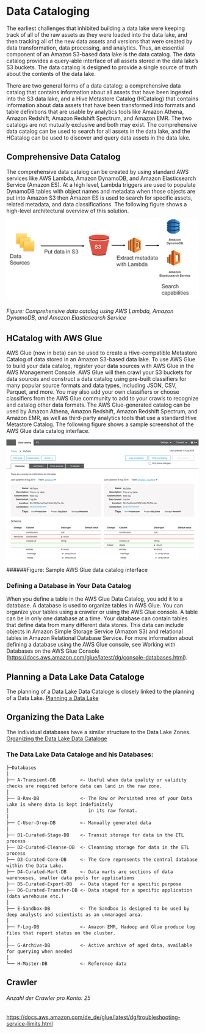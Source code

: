 # Data Cataloging
The earliest challenges that inhibited building a data lake were keeping track of all of the raw assets as they were loaded into the data lake, and then tracking all of the new data assets and versions that were created by data transformation, data processing, and analytics. Thus, an essential component of an Amazon S3-based data lake is the data catalog. The data catalog provides a query-able interface of all assets stored in the data lake’s S3 buckets. The data catalog is designed to provide a single source of truth about the contents of the data lake.

There are two general forms of a data catalog: a comprehensive data catalog that contains information about all assets that have been ingested into the S3 data lake, and a Hive Metastore Catalog (HCatalog) that contains information about data assets that have been transformed into formats and table definitions that are usable by analytics tools like Amazon Athena, Amazon Redshift, Amazon Redshift Spectrum, and Amazon EMR. The two catalogs are not mutually exclusive and both may exist. The comprehensive data catalog can be used to search for all assets in the data lake, and the HCatalog can be used to discover and query data assets in the data lake.

## Comprehensive Data Catalog
The comprehensive data catalog can be created by using standard AWS services like AWS Lambda, Amazon DynamoDB, and Amazon Elasticsearch Service (Amazon ES). At a high level, Lambda triggers are used to populate DynamoDB tables with object names and metadata when those objects are put into Amazon S3 then Amazon ES is used to search for specific assets, related metadata, and data classifications. The following figure shows a high-level architectural overview of this solution.

![Comprehensive-Data-Catalog](https://github.com/ssemmler/aws-data-lake-with-airflow/blob/master/docs/img/Comprehensive-Data-Catalog.png "Comprehensive-Data-Catalog")

###### Figure: Comprehensive data catalog using AWS Lambda, Amazon DynamoDB, and Amazon Elasticsearch Service

## HCatalog with AWS Glue
AWS Glue (now in beta) can be used to create a Hive-compatible Metastore Catalog of data stored in an Amazon S3-based data lake. To use AWS Glue to build your data catalog, register your data sources with AWS Glue in the AWS Management Console. AWS Glue will then crawl your S3 buckets for data sources and construct a data catalog using pre-built classifiers for many popular source formats and data types, including JSON, CSV, Parquet, and more. You may also add your own classifiers or choose classifiers from the AWS Glue community to add to your crawls to recognize and catalog other data formats. The AWS Glue-generated catalog can be used by Amazon Athena, Amazon Redshift, Amazon Redshift Spectrum, and Amazon EMR, as well as third-party analytics tools that use a standard Hive Metastore Catalog. The following figure shows a sample screenshot of the AWS Glue data catalog interface.

![HCatalog with AWS Glue](https://github.com/ssemmler/aws-data-lake-with-airflow/blob/master/docs/img/HCatalog-with-AWS-Glue.png "HCatalog with AWS Glue")

######Figure: Sample AWS Glue data catalog interface

### Defining a Database in Your Data Catalog
When you define a table in the AWS Glue Data Catalog, you add it to a database. A database is used to organize tables in AWS Glue. You can organize your tables using a crawler or using the AWS Glue console. A table can be in only one database at a time.
Your database can contain tables that define data from many different data stores. This data can include objects in Amazon Simple Storage Service (Amazon S3) and relational tables in Amazon Relational Database Service.
For more information about defining a database using the AWS Glue console, see Working with Databases on the AWS Glue Console (https://docs.aws.amazon.com/glue/latest/dg/console-databases.html).

## Planning a Data Lake Data Cataloge
The planning of a Data Lake Data Cataloge is closely linked to the planning of a Data Lake.
[Planning a Data Lake](https://github.com/ssemmler/aws-data-lake-with-airflow/blob/master/s3/data-lake-zones/README.md#planning-a-data-lake)

## Organizing the Data Lake
The individual databases have a similar structure to the Data Lake Zones.
[Organizing the Data Lake Data Cataloge](https://github.com/ssemmler/aws-data-lake-with-airflow/blob/master/s3/data-lake-zones/README.md#organizing-the-data-lake)

### The Data Lake Data Cataloge and his Databases:
```
├─Databases
│
├── A-Transient-DB         <- Useful when data quality or validity checks are required before data can land in the raw zone.
│
├── B-Raw-DB               <- The Raw or Persisted area of your Data Lake is where data is kept indefinitely
│                             in its raw format.
│   
├── C-User-Drop-DB         <- Manually generated data
│   
├── D1-Curated-Stage-DB    <- Transit storage for data in the ETL process
├── D2-Curated-Cleanse-DB  <- Cleansing storage for data in the ETL process
├── D3-Curated-Core-DB     <- The Core represents the central database within the Data Lake.
├── D4-Curated-Mart-DB     <- Data marts are sections of data warehouses, smaller data pools for applications
├── D5-Curated-Export-DB   <- Data staged for a specific purpose
├── D6-Curated-Transfer-DB <- Data staged for a specific application (data warehouse etc.)
│
├── E-Sandbox-DB           <- The Sandbox is designed to be used by deep analysts and scientists as an unmanaged area.
│
├── F-Log-DB               <- Amazon EMR, Hadoop and Glue produce log files that report status on the cluster.
│   
├── G-Archive-DB           <- Active archive of aged data, available for querying when needed
│   
└── H-Master-DB            <- Reference data
```
## Crawler
###### Anzahl der Crawler pro Konto:	25
https://docs.aws.amazon.com/de_de/glue/latest/dg/troubleshooting-service-limits.html
